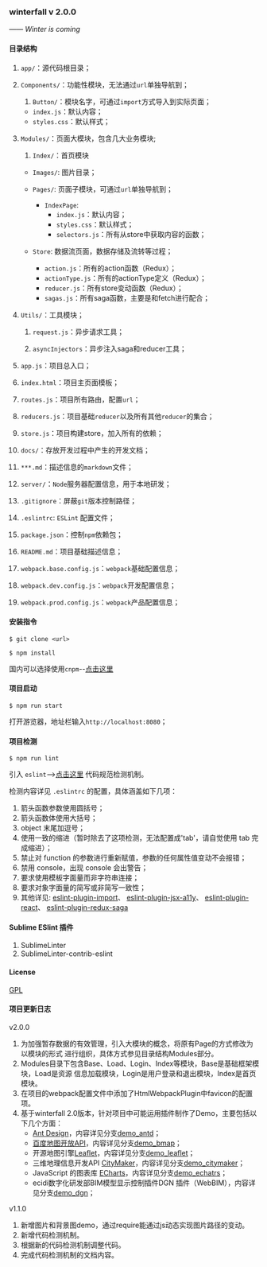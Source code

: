 
### winterfall  v 2.0.0

*—— Winter is coming*

#### 目录结构

1.  `app/`：源代码根目录；

2.  `Components/`：功能性模块，无法通过`url`单独导航到；

    1. `Button/`：模块名字，可通过`import`方式导入到实际页面；

    - `index.js`：默认内容；
    - `styles.css`：默认样式；

3.  `Modules/`：页面大模块，包含几大业务模块;

    1. `Index/`：首页模块

    - `Images/`: 图片目录；

    - `Pages/`: 页面子模块，可通过`url`单独导航到；

         - `IndexPage`:
              - `index.js`：默认内容；
              - `styles.css`：默认样式；
              - `selectors.js`：所有从store中获取内容的函数；

    - `Store`: 数据流页面，数据存储及流转等过程；

         - `action.js`：所有的action函数（Redux）；
         - `actionType.js`：所有的actionType定义（Redux）；
         - `reducer.js`：所有store变动函数（Redux）；
         - `sagas.js`：所有saga函数，主要是和fetch进行配合；

4.  `Utils/`：工具模块；

    1. `request.js`：异步请求工具；

    2. `asyncInjectors`：异步注入saga和reducer工具；

5.  `app.js`：项目总入口；

6.  `index.html`：项目主页面模板；

7.  `routes.js`：项目所有路由，配置`url`；

8.  `reducers.js`：项目基础`reducer`以及所有其他`reducer`的集合；

9.  `store.js`：项目构建store，加入所有的依赖；

10.  `docs/`：存放开发过程中产生的开发文档；

11.  `***.md`：描述信息的`markdown`文件；

12.  `server/`：`Node`服务器配置信息，用于本地研发；

13.  `.gitignore`：屏蔽`git`版本控制路径；

14.  `.eslintrc`: `ESLint` 配置文件；

15.  `package.json`：控制`npm`依赖包；

16.  `README.md`：项目基础描述信息；

17.  `webpack.base.config.js`：`webpack`基础配置信息；

18.  `webpack.dev.config.js`：`webpack`开发配置信息；

19.  `webpack.prod.config.js`：`webpack`产品配置信息；

#### 安装指令

```node
$ git clone <url>
```

```node
$ npm install
```

国内可以选择使用`cnpm`--[点击这里](https://npm.taobao.org/)

#### 项目启动

```node
$ npm run start
```

打开游览器，地址栏输入`http://localhost:8080`；

#### 项目检测

```node
$ npm run lint
```

引入 `eslint`-->[点击这里](http://eslint.cn/docs/rules/) 代码规范检测机制。

检测内容详见 `.eslintrc` 的配置，具体涵盖如下几项：

1. 箭头函数参数使用圆括号；
2. 箭头函数体使用大括号；
3. object 末尾加逗号；
4. 使用一致的缩进（暂时除去了这项检测，无法配置成'tab'，请自觉使用 tab 完成缩进）；
5. 禁止对 function 的参数进行重新赋值，参数的任何属性值变动不会报错；
6. 禁用 console，出现 console 会出警告；
7. 要求使用模板字面量而非字符串连接；
8. 要求对象字面量的简写或非简写一致性；
9. 其他详见:
   [eslint-plugin-import](https://github.com/benmosher/eslint-plugin-import)、
   [eslint-plugin-jsx-a11y](https://github.com/evcohen/eslint-plugin-jsx-a11y)、
   [eslint-plugin-react](https://github.com/yannickcr/eslint-plugin-react)、
   [eslint-plugin-redux-saga](https://github.com/pke/eslint-plugin-redux-saga)

#### Sublime ESlint 插件
1. SublimeLinter
2. SublimeLinter-contrib-eslint

#### License

[GPL](https://tldrlegal.com/license/gnu-general-public-license-v2)


#### 项目更新日志

v2.0.0

1. 为加强暂存数据的有效管理，引入大模块的概念，将原有Page的方式修改为以模块的形式
   进行组织，具体方式参见目录结构Modules部分。
2. Modules目录下包含Base、Load、Login、Index等模块，Base是基础框架模块，Load是资源
   信息加载模块，Login是用户登录和退出模块，Index是首页模块。
3. 在项目的webpack配置文件中添加了HtmlWebpackPlugin中favicon的配置项。
4. 基于winterfall 2.0版本，针对项目中可能运用插件制作了Demo，主要包括以下几个方面：
   - [Ant Design](https://ant.design/index-cn)，内容详见分支[demo_antd](https://github.com/ecidi/winterfall/tree/demo_antd)；
   - [百度地图开放API](http://lbsyun.baidu.com/index.php?title=jspopular)，内容详见分支[demo_bmap](https://github.com/ecidi/winterfall/tree/demo_bmap)；
   - 开源地图引擎[Leaflet](http://leafletjs.com/)，内容详见分支[demo_leaflet](https://github.com/ecidi/winterfall/tree/demo_leaflet)；
   - 三维地理信息开发API [CityMaker](http://www.citymakeronline.com/index.htm)，内容详见分支[demo_citymaker](https://github.com/ecidi/winterfall/tree/demo_citymaker)；
   - JavaScript 的图表库 [ECharts](http://echarts.baidu.com/index.html)，内容详见分支[demo_echatrs](https://github.com/ecidi/winterfall/tree/demo_echatrs)；
   - ecidi数字化研发部BIM模型显示控制插件DGN 插件（WebBIM），内容详见分支[demo_dgn](https://github.com/ecidi/winterfall/tree/demo_dgn)；

v1.1.0

1. 新增图片和背景图demo，通过require能通过js动态实现图片路径的变动。
2. 新增代码检测机制。
3. 根据新的代码检测机制调整代码。
4. 完成代码检测机制的文档内容。






